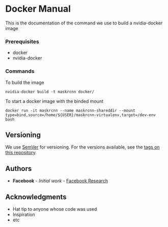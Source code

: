 # Docker Manual

This is the documentation of the command we use to build a nvidia-docker image 


### Prerequisites
* docker
* nvidia-docker


### Commands 

To build the image 

```
nvidia-docker build -t maskrcnn docker/
```

To start a docker image with the binded mount

```
docker run -it maskrcnn --name maskrcnn-shareddir --mount type=bind,source=/home/${USER}/maskrcnn-virtualenv,target=/dev-env bash
```

## Versioning

We use [SemVer](http://semver.org/) for versioning. For the versions available, see the [tags on this repository](https://github.com/your/project/tags). 

## Authors

* **Facebook** - *Initial work* - [Facebook Research](https://github.com/facebookresearch/maskrcnn-benchmark)



## Acknowledgments

* Hat tip to anyone whose code was used
* Inspiration
* etc
